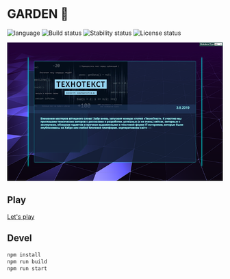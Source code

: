 # GARDEN :carousel_horse: # 

![language](https://img.shields.io/badge/code-es6-green.svg) 
![Build status](https://img.shields.io/badge/build-devel-yellow.svg) 
![Stability status](https://img.shields.io/badge/stability-notstable-yellow.svg) 
![License status](https://img.shields.io/badge/license-closed-red.svg) 

![pic](https://github.com/fire888/carousel/blob/master/src/assets/screenshot.png)

Play
------------ 
[Let's play](http://js.otrisovano.ru/tests/191025School/03/)

Devel
------------ 
```
npm install
npm run build
npm run start
```
